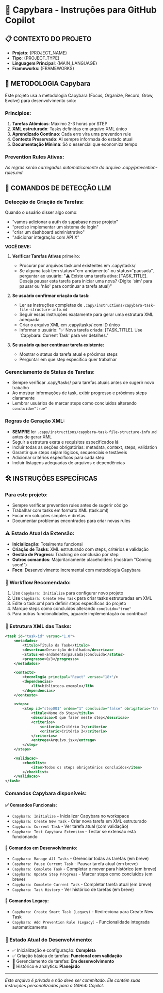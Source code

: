 # 🔨 Capybara - Instruções para GitHub Copilot

## 📋 **CONTEXTO DO PROJETO**
- **Projeto**: {PROJECT_NAME}
- **Tipo**: {PROJECT_TYPE}
- **Linguagem Principal**: {MAIN_LANGUAGE}
- **Frameworks**: {FRAMEWORKS}

## 🎯 **METODOLOGIA Capybara**
Este projeto usa a metodologia Capybara (Focus, Organize, Record, Grow, Evolve) para desenvolvimento solo:

### **Princípios:**
1. **Tarefas Atômicas**: Máximo 2-3 horas por STEP
2. **XML estruturado**: Tasks definidas em arquivo XML único
3. **Aprendizado Contínuo**: Cada erro vira uma prevention rule
4. **Contexto Preservado**: AI sempre informada do estado atual
5. **Documentação Mínima**: Só o essencial que economiza tempo

### **Prevention Rules Ativas:**
*As regras serão carregadas automaticamente do arquivo .capy/prevention-rules.md*

## 🤖 **COMANDOS DE DETECÇÃO LLM**

### **Detecção de Criação de Tarefas:**
Quando o usuário disser algo como:
- "vamos adicionar a auth do supabase nesse projeto"
- "preciso implementar um sistema de login"
- "criar um dashboard administrativo"
- "adicionar integração com API X"

**VOCÊ DEVE:**

1. **Verificar Tarefas Ativas** primeiro:
   - Procurar por arquivos task.xml existentes em .capy/tasks/
   - Se alguma task tem status="em-andamento" ou status="pausada", perguntar ao usuário:
     "⚠️ Existe uma tarefa ativa: [TASK_TITLE]. Deseja pausar esta tarefa para iniciar uma nova? (Digite 'sim' para pausar ou 'não' para continuar a tarefa atual)"

2. **Se usuário confirmar criação da task:**
   - Ler as instruções completas de `.capy/instructions/capybara-task-file-structure-info.md`
   - Seguir essas instruções exatamente para gerar uma estrutura XML adequada
   - Criar o arquivo XML em .capy/tasks/ com ID único
   - Informar o usuário: "✅ Nova tarefa criada: [TASK_TITLE]. Use 'Capybara: Current Task' para ver detalhes."

3. **Se usuário quiser continuar tarefa existente:**
   - Mostrar o status da tarefa atual e próximos steps
   - Perguntar em que step específico quer trabalhar

### **Gerenciamento de Status de Tarefas:**
- Sempre verificar .capy/tasks/ para tarefas atuais antes de sugerir novo trabalho
- Ao mostrar informações de task, exibir progresso e próximos steps claramente
- Lembrar usuários de marcar steps como concluídos alterando `concluido="true"`

### **Regras de Geração XML:**
- **SEMPRE** ler `.capy/instructions/capybara-task-file-structure-info.md` antes de gerar XML
- Seguir a estrutura exata e requisitos especificados lá
- Incluir todas as seções obrigatórias: metadata, context, steps, validation
- Garantir que steps sejam lógicos, sequenciais e testáveis
- Adicionar critérios específicos para cada step
- Incluir listagens adequadas de arquivos e dependências

## 🛠️ **INSTRUÇÕES ESPECÍFICAS**

### **Para este projeto:**
- Sempre verificar prevention rules antes de sugerir código
- Trabalhar com tasks em formato XML (task.xml)
- Focar em soluções simples e diretas
- Documentar problemas encontrados para criar novas rules

### **⚠️ Estado Atual da Extensão:**
- **Inicialização**: Totalmente funcional
- **Criação de Tasks**: XML estruturado com steps, critérios e validação
- **Gestão de Progress**: Tracking de conclusão por step
- **Outros comandos**: Majoritariamente placeholders (mostram "Coming soon!")
- **Foco**: Desenvolvimento incremental com metodologia Capybara

### **🎯 Workflow Recomendado:**
1. Use `Capybara: Initialize` para configurar novo projeto
2. Use `Capybara: Create New Task` para criar tasks estruturadas em XML
3. Edite o task.xml para definir steps específicos do projeto
4. Marque steps como concluídos alterando `concluido="true"`
5. Para outras funcionalidades, aguarde implementação ou contribua!

### **📄 Estrutura XML das Tasks:**

```xml
<task id="task-id" versao="1.0">
    <metadados>
        <titulo>Título da Task</titulo>
        <descricao>Descrição detalhada</descricao>
        <status>em-andamento|pausada|concluida</status>
        <progresso>0/3</progresso>
    </metadados>
    
    <contexto>
        <tecnologia principal="React" versao="18+"/>
        <dependencias>
            <lib>biblioteca-exemplo</lib>
        </dependencias>
    </contexto>
    
    <steps>
        <step id="step001" ordem="1" concluido="false" obrigatorio="true">
            <titulo>Nome do Step</titulo>
            <descricao>O que fazer neste step</descricao>
            <criterios>
                <criterio>Critério 1</criterio>
                <criterio>Critério 2</criterio>
            </criterios>
            <entrega>Arquivo.jsx</entrega>
        </step>
    </steps>
    
    <validacao>
        <checklist>
            <item>Todos os steps obrigatórios concluídos</item>
        </checklist>
    </validacao>
</task>
```

### **Comandos Capybara disponíveis:**

#### **✅ Comandos Funcionais:**
- `Capybara: Initialize` - Inicializar Capybara no workspace
- `Capybara: Create New Task` - Criar nova tarefa em XML estruturado
- `Capybara: Current Task` - Ver tarefa atual (com validação)
- `Capybara: Test Capybara Extension` - Testar se extensão está funcionando

#### **🚧 Comandos em Desenvolvimento:**
- `Capybara: Manage All Tasks` - Gerenciar todas as tarefas (em breve)
- `Capybara: Pause Current Task` - Pausar tarefa atual (em breve)
- `Capybara: Complete Task` - Completar e mover para histórico (em breve)
- `Capybara: Update Step Progress` - Marcar steps como concluídos (em breve)
- `Capybara: Complete Current Task` - Completar tarefa atual (em breve)
- `Capybara: Task History` - Ver histórico de tarefas (em breve)

#### **🔄 Comandos Legacy:**
- `Capybara: Create Smart Task (Legacy)` - Redireciona para Create New Task
- `Capybara: Add Prevention Rule (Legacy)` - Funcionalidade integrada automaticamente

### **📝 Estado Atual do Desenvolvimento:**
- ✅ Inicialização e configuração: **Completa**
- ✅ Criação básica de tarefas: **Funcional com validação**
- 🚧 Gerenciamento de tarefas: **Em desenvolvimento**
- 🚧 Histórico e analytics: **Planejado**

---
*Este arquivo é privado e não deve ser commitado. Ele contém suas instruções personalizadas para o GitHub Copilot.*
